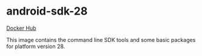 # android-sdk-28 #

[Docker Hub](https://hub.docker.com/r/azabost/android-sdk-28/)

This image contains the command line SDK tools and some basic packages for platform version 28.
